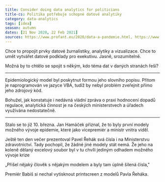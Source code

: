 ```yaml
---
title: Consider doing data analytics for politicians
title-cs: Politika potřebuje schopné datové analytiky
category: data-analytics
tags: [idea]
season: autumn
dates: [21 Nov 2020, 22 Feb 2021]
sources: https://www.profant.eu/2020/data-a-pandemie.html, https://www.seznamzpravy.cz/clanek/tajemny-muz-ktery-na-jare-zachranil-cesko-exreditel-ceske-pojistovny-124767
---
```


Chce to propojit prvky datové žurnalistiky, analytiky a vizualizace. Chce to umět vytvářet datové podklady pro exekutivu. Jasně, srozumitelně.

Možná by to chtělo se spojit s někým, kdo téma dat v daných stranách řeší?

---

Epidemiologický model byl poskytnut formou jeho slovního popisu. Přitom je naprogramován ve jazyce VBA, tudíž by nebyl problém zveřejnit přímo jeho zdrojový kód.

Bohužel, jak konstatuje i nedávná vládní zpráva o praxi hodnocení dopadů regulace, analytická činnost je na českých ministerstvech a úřadech využívána nedostatečně.

---

Stalo se to již 10. března. Jan Hamáček přiznal, že to byly první modely možného vývoje epidemie, které jako vicepremiér a ministr vnitra viděl.

Ještě ten den večer prezentoval Pavel Řehák svá čísla i na Ministerstvu zdravotnictví. Tady pochopil, že žádné jiné modely stát nemá. Že jeho na koleně dělaný excelový soubor byl v tu chvíli jediným odhadem možného vývoje krize

„Přišel nějaký člověk s nějakým modelem a byly tam úplně šílená čísla,"

Premiér Babiš si nechal vytisknout printscreen z modelů Pavla Řeháka.